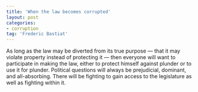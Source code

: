 ```yaml
---
title: 'When the law becomes corrupted'
layout: post
categories:
- corruption
tag: 'Frederic Bastiat'
---
```


As long as the law may be diverted from its true purpose — that it may violate property instead of protecting it — then everyone will want to participate in making the law, either to protect himself against plunder or to use it for plunder. Political questions will always be prejudicial, dominant, and all-absorbing. There will be fighting to gain access to the legislature as well as fighting within it.